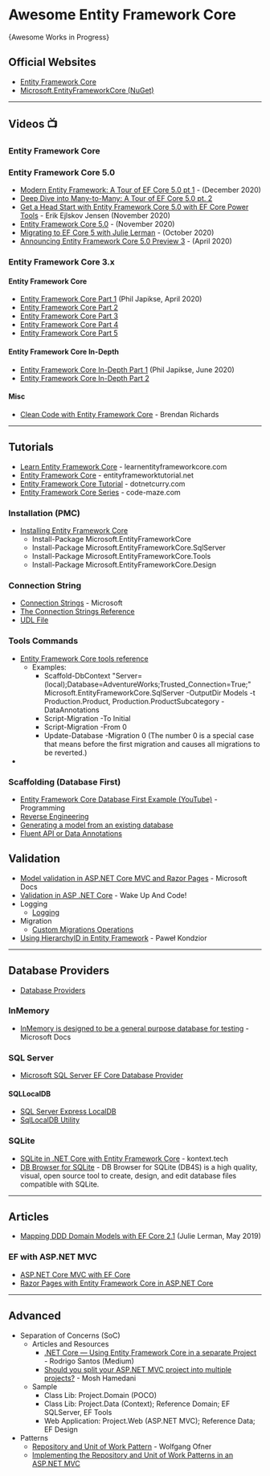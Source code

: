 # Awesome Entity Framework Core
{Awesome Works in Progress}

## Official Websites
* [Entity Framework Core](https://docs.microsoft.com/en-us/ef/core/)
* [Microsoft.EntityFrameworkCore (NuGet)](https://www.nuget.org/packages/Microsoft.EntityFrameworkCore)

-----

## Videos :tv:

### Entity Framework Core

### Entity Framework Core 5.0
* [Modern Entity Framework: A Tour of EF Core 5.0 pt 1](https://www.youtube.com/watch?v=p0UJdoBj-Lc) - (December 2020)
* [Deep Dive into Many-to-Many: A Tour of EF Core 5.0 pt. 2](https://www.youtube.com/watch?v=b2klBzcALJc)
* [Get a Head Start with Entity Framework Core 5.0 with EF Core Power Tools](https://www.youtube.com/watch?v=uph-AGyOd8c) - Erik Ejlskov Jensen (November 2020)
* [Entity Framework Core 5.0](https://www.youtube.com/watch?v=BIImyq8qaD4) - (November 2020)
* [Migrating to EF Core 5 with Julie Lerman](https://www.youtube.com/watch?v=8yP6NyeycLk) - (October 2020)
* [Announcing Entity Framework Core 5.0 Preview 3](https://devblogs.microsoft.com/dotnet/announcing-entity-framework-core-5-0-preview-3/) - (April 2020)

### Entity Framework Core 3.x
#### Entity Framework Core
* [Entity Framework Core Part 1](https://www.youtube.com/watch?v=xx5_pVsLP44) (Phil Japikse, April 2020)
* [Entity Framework Core Part 2](https://www.youtube.com/watch?v=ta46892FM6g) 
* [Entity Framework Core Part 3](https://www.youtube.com/watch?v=KtnkkEPlm44)
* [Entity Framework Core Part 4](https://www.youtube.com/watch?v=aX9EBlRM9U8)
* [Entity Framework Core Part 5](https://www.youtube.com/watch?v=iFHsQuBB6ZU)

#### Entity Framework Core In-Depth
* [Entity Framework Core In-Depth Part 1](https://www.youtube.com/watch?v=Y__n6OOt9IQ) (Phil Japikse, June 2020)
* [Entity Framework Core In-Depth Part 2](https://www.youtube.com/watch?v=aJZyfio-kz4) 

#### Misc
* [Clean Code with Entity Framework Core](https://www.youtube.com/watch?v=LDRxo6wDIE0) - Brendan Richards


-----

## Tutorials
* [Learn Entity Framework Core](https://www.learnentityframeworkcore.com/) - learnentityframeworkcore.com
* [Entity Framework Core](https://www.entityframeworktutorial.net/efcore/entity-framework-core.aspx) - entityframeworktutorial.net
* [Entity Framework Core Tutorial](https://www.dotnetcurry.com/entityframework/1347/entity-framework-ef-core-tutorial) - dotnetcurry.com
* [Entity Framework Core Series](https://code-maze.com/entity-framework-core-series/) - code-maze.com
### Installation (PMC)
* [Installing Entity Framework Core](https://docs.microsoft.com/en-us/ef/core/get-started/overview/install)
  * Install-Package Microsoft.EntityFrameworkCore
  * Install-Package Microsoft.EntityFrameworkCore.SqlServer
  * Install-Package Microsoft.EntityFrameworkCore.Tools
  * Install-Package Microsoft.EntityFrameworkCore.Design
### Connection String
  * [Connection Strings](https://docs.microsoft.com/en-us/ef/core/miscellaneous/connection-strings) - Microsoft
  * [The Connection Strings Reference](https://www.connectionstrings.com/)
  * [UDL File](https://blogs.msdn.microsoft.com/farukcelik/2007/12/31/basics-first-udl-test/)
### Tools Commands
  * [Entity Framework Core tools reference](https://docs.microsoft.com/en-us/ef/core/miscellaneous/cli/powershell)
    * Examples:
      * Scaffold-DbContext "Server=(local);Database=AdventureWorks;Trusted_Connection=True;" Microsoft.EntityFrameworkCore.SqlServer -OutputDir Models -t Production.Product, Production.ProductSubcategory -DataAnnotations
      * Script-Migration -To Initial
      * Script-Migration -From 0
      * Update-Database -Migration 0 (The number 0 is a special case that means before the first migration and causes all migrations to be reverted.)
   * []()
### Scaffolding (Database First)
  * [Entity Framework Core Database First Example (YouTube)](https://www.youtube.com/watch?v=iX-fb1ddfjM) - Programming
  * [Reverse Engineering](https://docs.microsoft.com/en-us/ef/core/managing-schemas/scaffolding)
  * [Generating a model from an existing database](https://www.learnentityframeworkcore.com/walkthroughs/existing-database) 
  * [Fluent API or Data Annotations](https://docs.microsoft.com/en-us/ef/core/managing-schemas/scaffolding#fluent-api-or-data-annotations)

## Validation
  * [Model validation in ASP.NET Core MVC and Razor Pages](https://docs.microsoft.com/en-us/aspnet/core/mvc/models/validation) - Microsoft Docs
  * [Validation in ASP .NET Core](https://wakeupandcode.com/validation-in-asp-net-core/) - Wake Up And Code!   
* Logging
  * [Logging](https://docs.microsoft.com/en-us/ef/core/miscellaneous/logging?tabs=v3)
* Migration
  * [Custom Migrations Operations](https://docs.microsoft.com/en-us/ef/core/managing-schemas/migrations/operations)
* [Using HierarchyID in Entity Framework](https://softwarehut.com/blog/tech/hierarchyid-entity-framework) - Paweł Kondzior

-----

## Database Providers
* [Database Providers](https://docs.microsoft.com/en-us/ef/core/providers/?tabs=dotnet-core-cli)

### InMemory
* [InMemory is designed to be a general purpose database for testing](https://docs.microsoft.com/en-us/ef/core/miscellaneous/testing/in-memory) - Microsoft Docs

### SQL Server
* [Microsoft SQL Server EF Core Database Provider](https://docs.microsoft.com/en-us/ef/core/providers/sql-server/?tabs=dotnet-core-cli)

#### SQLLocalDB
* [SQL Server Express LocalDB](https://docs.microsoft.com/en-us/sql/database-engine/configure-windows/sql-server-express-localdb)
* [SqlLocalDB Utility](https://docs.microsoft.com/en-us/sql/tools/sqllocaldb-utility?view=sql-server-ver15)

### SQLite
* [SQLite in .NET Core with Entity Framework Core](https://kontext.tech/column/dotnet_framework/275/sqlite-in-net-core-with-entity-framework-core) - kontext.tech
* [DB Browser for SQLite](https://sqlitebrowser.org/) - DB Browser for SQLite (DB4S) is a high quality, visual, open source tool to create, design, and edit database files compatible with SQLite.

-----

## Articles
* [Mapping DDD Domain Models with EF Core 2.1](https://www.youtube.com/watch?v=Z62cbp61Bb8) (Julie Lerman, May 2019)

### EF with ASP.NET MVC
* [ASP.NET Core MVC with EF Core](https://docs.microsoft.com/en-us/aspnet/core/data/ef-mvc/)
* [Razor Pages with Entity Framework Core in ASP.NET Core](https://docs.microsoft.com/en-us/aspnet/core/data/ef-rp/intro)


-----
## Advanced
* Separation of Concerns (SoC)
  * Articles and Resources
    * [.NET Core — Using Entity Framework Core in a separate Project](https://medium.com/oppr/net-core-using-entity-framework-core-in-a-separate-project-e8636f9dc9e5) - Rodrigo Santos (Medium)
    * [Should you split your ASP.NET MVC project into multiple projects?](https://programmingwithmosh.com/net/should-you-split-your-asp-net-mvc-project-into-multiple-projects/) - Mosh Hamedani
  * Sample
    * Class Lib: Project.Domain (POCO)
    * Class Lib: Project.Data (Context); Reference Domain; EF SQLServer, EF Tools
    * Web Application: Project.Web (ASP.NET MVC); Reference Data; EF Design
* Patterns
  * [Repository and Unit of Work Pattern](https://www.programmingwithwolfgang.com/repository-and-unit-of-work-pattern/) - Wolfgang Ofner
  * [Implementing the Repository and Unit of Work Patterns in an ASP.NET MVC](https://docs.microsoft.com/en-us/aspnet/mvc/overview/older-versions/getting-started-with-ef-5-using-mvc-4/implementing-the-repository-and-unit-of-work-patterns-in-an-asp-net-mvc-application)

